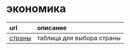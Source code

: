 # экономика

| url                                                                                           | описание |
| :-------------------------------------------------------------------------------------------- | :----- |
| [страны](https://docs.google.com/spreadsheets/d/1r7hIE2U4t7hJR_7NQNpGQFKQd7QYfGfXZuOuwOTgFWQ/edit?usp=sharing) | таблица для выбора страны |
